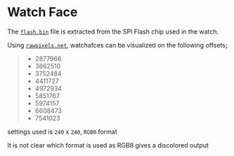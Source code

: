 # Watch Face

The [`flash.bin`](https://github.com/fbiego/dt78/raw/master/firmware/flash.bin) file is extracted from the SPI Flash chip used in the watch.

Using [`rawpixels.net`](http://rawpixels.net/), watchafces can be visualized on the following offsets;

>- 2877966
>- 3662510
>- 3752484
>- 4411727
>- 4972934
>- 5851767
>- 5974157
>- 6608473
>- 7541023

settings used is `240` x `240`, `RGB8` format

It is not clear which format is used as RGB8 gives a discolored output
